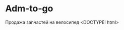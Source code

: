 # Adm-to-go
Продажа запчастей на велосипед
<DOCTYPE! html>
<head>
<title>Adm to go1</title>

</head>

